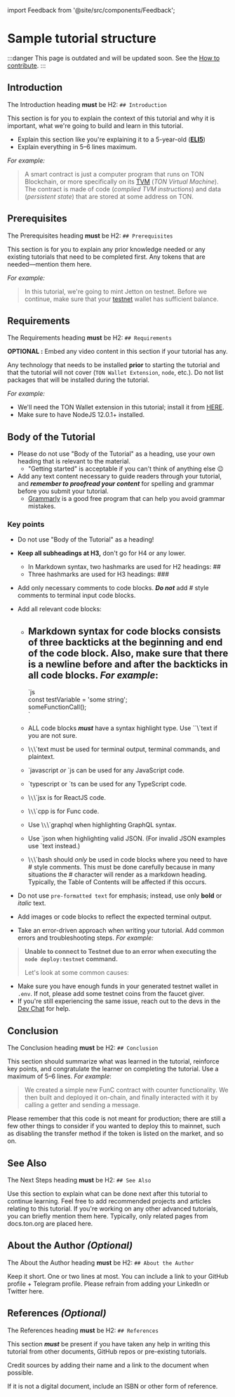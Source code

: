 import Feedback from '@site/src/components/Feedback';

# Sample tutorial structure

:::danger
This page is outdated and will be updated soon.
See the [How to contribute](/v3/contribute/).
:::

## Introduction

The Introduction heading **must** be H2: `## Introduction`

This section is for you to explain the context of this tutorial and why it is important, what we're going to build and learn in this tutorial.

- Explain this section like you're explaining it to a 5-year-old (**[ELI5](https://www.dictionary.com/e/slang/eli5/)**)
- Explain everything in 5–6 lines maximum.

_For example:_

> A smart contract is just a computer program that runs on TON Blockchain, or more specifically on its [TVM](/v3/documentation/tvm/tvm-overview) (_TON Virtual Machine_). The contract is made of code (_compiled TVM instructions_) and data (_persistent state_) that are stored at some address on TON.

## Prerequisites

The Prerequisites heading **must** be H2: `## Prerequisites`

This section is for you to explain any prior knowledge needed or any existing tutorials that need to be completed first. Any tokens that are needed—mention them here.

_For example:_

> In this tutorial, we're going to mint Jetton on testnet. Before we continue, make sure that your [testnet](/v3/documentation/smart-contracts/getting-started/testnet) wallet has sufficient balance.

## Requirements

The Requirements heading **must** be H2: `## Requirements`

**OPTIONAL :** Embed any video content in this section if your tutorial has any.

Any technology that needs to be installed **prior** to starting the tutorial and that the tutorial will not cover (`TON Wallet Extension`, `node`, etc.). Do not list packages that will be installed during the tutorial.

_For example:_

- We'll need the TON Wallet extension in this tutorial; install it from [HERE](https://chrome.google.com/webstore/detail/ton-wallet/nphplpgoakhhjchkkhmiggakijnkhfnd).
- Make sure to have NodeJS 12.0.1+ installed.

## Body of the Tutorial

- Please do not use "Body of the Tutorial" as a heading, use your own heading that is relevant to the material.
  - "Getting started" is acceptable if you can't think of anything else 😉
- Add any text content necessary to guide readers through your tutorial, and _**remember to proofread your content**_ for spelling and grammar before you submit your tutorial.
  - [Grammarly](http://grammarly.com) is a good free program that can help you avoid grammar mistakes.

### Key points

- Do not use "Body of the Tutorial" as a heading!

- **Keep all subheadings at H3,** don't go for H4 or any lower.
  - In Markdown syntax, two hashmarks are used for H2 headings: ##
  - Three hashmarks are used for H3 headings: ###

- Add only necessary comments to code blocks. _**Do not**_ add # style comments to terminal input code blocks.

- Add all relevant code blocks:
  - ## Markdown syntax for code blocks consists of three backticks at the beginning and end of the code block.  Also, make sure that there is a newline before and after the backticks in all code blocks. _For example_:
    \`js  
    const testVariable = 'some string';  
    someFunctionCall();  
    \`

  - ALL code blocks _**must**_ have a syntax highlight type. Use \`\`\\`text if you are not sure.

  - \\`\`\\`text must be used for terminal output, terminal commands, and plaintext.

  - \`javascript *or* `js can be used for any JavaScript code.

  - \`typescript or `ts can be used for any TypeScript code.

  - \\`\`\\`jsx is for ReactJS code.

  - \\`\`\\`cpp is for Func code.

  - Use \\`\`\\`graphql when highlighting GraphQL syntax.

  - Use \`json when highlighting valid JSON. (For invalid JSON examples use \`text instead.)

  - \\`\`\\`bash should _only_ be used in code blocks where you need to have # style comments. This must be done carefully because in many situations the # character will render as a markdown heading. Typically, the Table of Contents will be affected if this occurs.

- Do not use `pre-formatted text` for emphasis; instead, use only **bold** or _italic_ text.

- Add images or code blocks to reflect the expected terminal output.

- Take an error-driven approach when writing your tutorial. Add common errors and troubleshooting steps. _For example:_

> **Unable to connect to Testnet due to an error when executing the
> `node deploy:testnet` command.**
>
> Let's look at some common causes:

- Make sure you have enough funds in your generated testnet wallet in `.env`. If not, please add some testnet coins from the faucet giver.
- If you're still experiencing the same issue, reach out to the devs in the [Dev Chat](https://t.me/TonDev_eng/) for help.

>

## Conclusion

The Conclusion heading **must** be H2: `## Conclusion`

This section should summarize what was learned in the tutorial, reinforce key points, and congratulate the learner on completing the tutorial. Use a maximum of 5–6 lines.
_For example_:

> We created a simple new FunC contract with counter functionality. We then built and deployed it on-chain, and finally interacted with it by calling a getter and sending a message.

Please remember that this code is not meant for production; there are still a few other things to consider if you wanted to deploy this to mainnet, such as disabling the transfer method if the token is listed on the market, and so on.

>

## See Also

The Next Steps heading **must** be H2: `## See Also`

Use this section to explain what can be done next after this tutorial to continue learning.
Feel free to add recommended projects and articles relating to this tutorial.
If you're working on any other advanced tutorials, you can briefly mention them here.
Typically, only related pages from docs.ton.org are placed here.

## About the Author _(Optional)_

The About the Author heading **must** be H2: `## About the Author`

Keep it short. One or two lines at most. You can include a link to your GitHub profile + Telegram profile. Please refrain from adding your LinkedIn or Twitter here.

## References _(Optional)_

The References heading **must** be H2: `## References`

This section _**must**_ be present if you have taken any help in writing this tutorial from other documents, GitHub repos or pre-existing tutorials.

Credit sources by adding their name and a link to the document when possible.

If it is not a digital document, include an ISBN or other form of reference. <Feedback />

